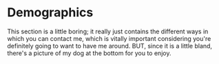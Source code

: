 # Demographics
This section is a little boring; it really just contains the different ways in which you can contact me, which is vitally important considering you're definitely going to want to have me around. BUT, since it is a little bland, there's a picture of my dog at the bottom for you to enjoy.


